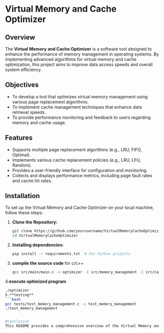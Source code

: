 
# Virtual Memory and Cache Optimizer

## Overview
The **Virtual Memory and Cache Optimizer** is a software tool designed to enhance the performance of memory management in operating systems. By implementing advanced algorithms for virtual memory and cache optimization, this project aims to improve data access speeds and overall system efficiency.

## Objectives
- To develop a tool that optimizes virtual memory management using various page replacement algorithms.
- To implement cache management techniques that enhance data retrieval speeds.
- To provide performance monitoring and feedback to users regarding memory and cache usage.

## Features
- Supports multiple page replacement algorithms (e.g., LRU, FIFO, Optimal).
- Implements various cache replacement policies (e.g., LRU, LFU, Random).
- Provides a user-friendly interface for configuration and monitoring.
- Collects and displays performance metrics, including page fault rates and cache hit rates.


## Installation
To set up the Virtual Memory and Cache Optimizer on your local machine, follow these steps:

1. **Clone the Repository:**
   ```bash
   git clone https://github.com/yourusername/VirtualMemoryCacheOptimizer.git
   cd VirtualMemoryCacheOptimizer
2. **Installing dependencies:**
   ```bash
   pip install -r requirements.txt  # For Python projects

3. **compile the source code**
   for c/c++
   ```bash
   gcc src/main/main.c -o optimizer -I src/memory_management -I src/cache_management -I src/performance_monitoring

4.**execute optimized program**
   ```bash
   ./optimizer
5.**testing**
  ```bash
  gcc tests/test_memory_management.c -o test_memory_management
  ./test_memory_management


#Conclusion
This README provides a comprehensive overview of the Virtual Memory and Cache Optimizer project, including installation instructions, usage guidelines, and contribution details. You can customize it further based on your project's specific requirements and any additional information you want to include.
